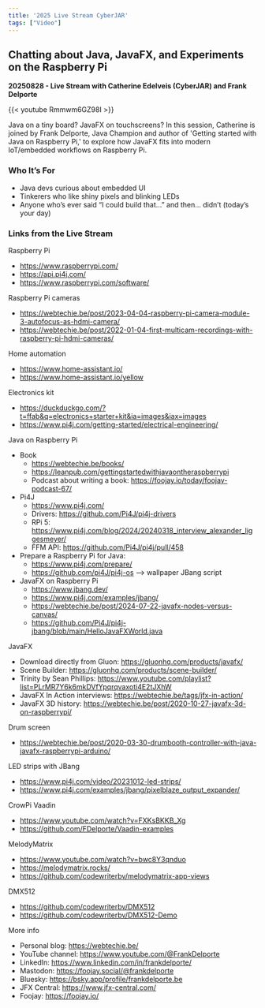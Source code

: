 ```yaml
---
title: '2025 Live Stream CyberJAR'
tags: ["Video"]
---
```


## Chatting about Java, JavaFX, and Experiments on the Raspberry Pi

**20250828 - Live Stream with Catherine Edelveis (CyberJAR) and Frank Delporte**

{{< youtube Rmmwm6GZ98I >}}

Java on a tiny board? JavaFX on touchscreens? In this session, Catherine is joined by Frank Delporte, Java Champion and author of 'Getting started with Java on Raspberry Pi,' to explore how JavaFX fits into modern IoT/embedded workflows on Raspberry Pi.

### Who It’s For

* Java devs curious about embedded UI
* Tinkerers who like shiny pixels and blinking LEDs
* Anyone who’s ever said “I could build that…” and then… didn’t (today’s your day)

### Links from the Live Stream

Raspberry Pi
* https://www.raspberrypi.com/
* https://api.pi4j.com/
* https://www.raspberrypi.com/software/

Raspberry Pi cameras
* https://webtechie.be/post/2023-04-04-raspberry-pi-camera-module-3-autofocus-as-hdmi-camera/
* https://webtechie.be/post/2022-01-04-first-multicam-recordings-with-raspberry-pi-hdmi-cameras/

Home automation
* https://www.home-assistant.io/
* https://www.home-assistant.io/yellow

Electronics kit
* https://duckduckgo.com/?t=ffab&q=electronics+starter+kit&ia=images&iax=images
* https://www.pi4j.com/getting-started/electrical-engineering/

Java on Raspberry Pi
* Book
    * https://webtechie.be/books/
    * https://leanpub.com/gettingstartedwithjavaontheraspberrypi
    * Podcast about writing a book: https://foojay.io/today/foojay-podcast-67/
* Pi4J
    * https://www.pi4j.com/
    * Drivers: https://github.com/Pi4J/pi4j-drivers
    * RPi 5: https://www.pi4j.com/blog/2024/20240318_interview_alexander_liggesmeyer/
    * FFM API: https://github.com/Pi4J/pi4j/pull/458
* Prepare a Raspberry Pi for Java:
    * https://www.pi4j.com/prepare/
    * https://github.com/pi4J/pi4j-os --> wallpaper JBang script
* JavaFX on Raspberry Pi
    * https://www.jbang.dev/
    * https://www.pi4j.com/examples/jbang/
    * https://webtechie.be/post/2024-07-22-javafx-nodes-versus-canvas/
    * https://github.com/Pi4J/pi4j-jbang/blob/main/HelloJavaFXWorld.java

JavaFX

* Download directly from Gluon: https://gluonhq.com/products/javafx/
* Scene Builder: https://gluonhq.com/products/scene-builder/
* Trinity by Sean Phillips: https://www.youtube.com/playlist?list=PLrMR7Y6k6mkDVfYpqrqvaxoti4E2tJXhW
* JavaFX In Action interviews: https://webtechie.be/tags/jfx-in-action/
* JavaFX 3D history: https://webtechie.be/post/2020-10-27-javafx-3d-on-raspberrypi/

Drum screen
* https://webtechie.be/post/2020-03-30-drumbooth-controller-with-java-javafx-raspberrypi-arduino/

LED strips with JBang
* https://www.pi4j.com/video/20231012-led-strips/
* https://www.pi4j.com/examples/jbang/pixelblaze_output_expander/

CrowPi Vaadin
* https://www.youtube.com/watch?v=FXKsBKKB_Xg
* https://github.com/FDelporte/Vaadin-examples

MelodyMatrix
* https://www.youtube.com/watch?v=bwc8Y3qnduo
* https://melodymatrix.rocks/
* https://github.com/codewriterbv/melodymatrix-app-views

DMX512
* https://github.com/codewriterbv/DMX512
* https://github.com/codewriterbv/DMX512-Demo

More info
* Personal blog: https://webtechie.be/
* YouTube channel: https://www.youtube.com/@FrankDelporte
* LinkedIn: https://www.linkedin.com/in/frankdelporte/
* Mastodon: https://foojay.social/@frankdelporte
* Bluesky: https://bsky.app/profile/frankdelporte.be
* JFX Central: https://www.jfx-central.com/
* Foojay: https://foojay.io/




